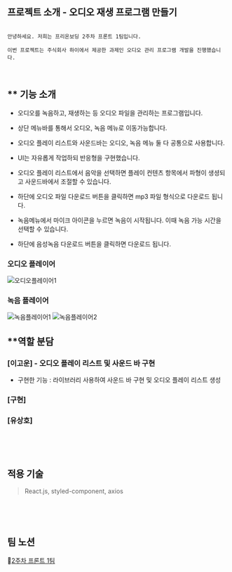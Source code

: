 <br>

## **프로젝트 소개 - 오디오 재생 프로그램 만들기**

```

안녕하세요. 저희는 프리온보딩 2주차 프론트 1팀입니다.

이번 프로젝트는 주식회사 하이에서 제공한 과제인 오디오 관리 프로그램 개발을 진행했습니다.

```

<br>

## \*\* 기능 소개

- 오디오를 녹음하고, 재생하는 등 오디오 파일을 관리하는 프로그램입니다.

- 상단 메뉴바를 통해서 오디오, 녹음 메뉴로 이동가능합니다.

- 오디오 플레이 리스트와 사운드바는 오디오, 녹음 메뉴 둘 다 공통으로 사용합니다.

- UI는 자유롭게 작업하되 반응형을 구현했습니다.

- 오디오 플레이 리스트에서 음악을 선택하면 플레이 컨텐츠 항목에서 파형이 생셩되고 사운드바에서 조절할 수 있습니다.

- 하단에 오디오 파일 다운로드 버튼을 클릭하면 mp3 파일 형식으로 다운로드 됩니다.

- 녹음메뉴에서 마이크 아이콘을 누르면 녹음이 시작됩니다. 이때 녹음 가능 시간을 선택할 수 있습니다.

- 하단에 음성녹음 다운로드 버튼을 클릭하면 다운로드 됩니다.

### 오디오 플레이어
![오디오플레이어1](https://user-images.githubusercontent.com/108816777/195650085-20463dbd-f92f-4f3e-8c04-bcf3cbd800b0.gif)

### 녹음 플레이어
![녹음플레이어1](https://user-images.githubusercontent.com/108816777/195650493-163027ef-6cf2-4425-bd5a-76d0d254ee95.gif)
![녹음플레이어2](https://user-images.githubusercontent.com/108816777/195650616-5c1cdf13-0e09-4b98-a41a-c1952f197d9c.gif)
<br>

## \*\*역할 분담

### [이고운] - 오디오 플레이 리스트 및 사운드 바 구현

- 구현한 기능 : 라이브러리 사용하여 사운드 바 구현 및 오디오 플레이 리스트 생성


### [구현]

### [유상호]

<br>

​

## **적용 기술**

> React.js, styled-component, axios

<br>

​

## **팀 노션**

📝[2주차 프론트 1팀](https://www.notion.so/wecode/1-0836f4996a4e4c90b48508414ee81018)
